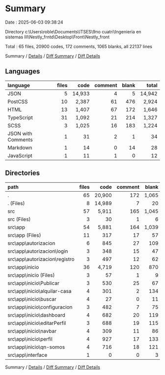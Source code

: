 # Summary

Date : 2025-06-03 09:38:24

Directory c:\\Users\\roble\\Documents\\ITSES\\9no cuatri\\Ingenieria en sistemas III\\Nestly_frntd\\Desktop\\Front\\Nestly_front

Total : 65 files,  20900 codes, 172 comments, 1065 blanks, all 22137 lines

Summary / [Details](details.md) / [Diff Summary](diff.md) / [Diff Details](diff-details.md)

## Languages
| language | files | code | comment | blank | total |
| :--- | ---: | ---: | ---: | ---: | ---: |
| JSON | 5 | 14,933 | 4 | 5 | 14,942 |
| PostCSS | 10 | 2,387 | 61 | 476 | 2,924 |
| HTML | 13 | 1,407 | 67 | 172 | 1,646 |
| TypeScript | 31 | 1,092 | 21 | 214 | 1,327 |
| SCSS | 3 | 1,025 | 16 | 183 | 1,224 |
| JSON with Comments | 1 | 31 | 2 | 1 | 34 |
| Markdown | 1 | 14 | 0 | 14 | 28 |
| JavaScript | 1 | 11 | 1 | 0 | 12 |

## Directories
| path | files | code | comment | blank | total |
| :--- | ---: | ---: | ---: | ---: | ---: |
| . | 65 | 20,900 | 172 | 1,065 | 22,137 |
| . (Files) | 8 | 14,989 | 7 | 20 | 15,016 |
| src | 57 | 5,911 | 165 | 1,045 | 7,121 |
| src (Files) | 3 | 30 | 1 | 6 | 37 |
| src\\app | 54 | 5,881 | 164 | 1,039 | 7,084 |
| src\\app (Files) | 11 | 317 | 17 | 57 | 391 |
| src\\app\\autorizacion | 6 | 845 | 27 | 109 | 981 |
| src\\app\\autorizacion\\login | 3 | 348 | 15 | 47 | 410 |
| src\\app\\autorizacion\\registro | 3 | 497 | 12 | 62 | 571 |
| src\\app\\inicio | 36 | 4,719 | 120 | 870 | 5,709 |
| src\\app\\inicio (Files) | 3 | 57 | 1 | 9 | 67 |
| src\\app\\inicio\\Publicar | 3 | 530 | 25 | 67 | 622 |
| src\\app\\inicio\\alquilar-casa | 4 | 301 | 2 | 134 | 437 |
| src\\app\\inicio\\buscar | 4 | 27 | 0 | 11 | 38 |
| src\\app\\inicio\\configuracion | 3 | 482 | 7 | 75 | 564 |
| src\\app\\inicio\\dashboard | 4 | 682 | 20 | 119 | 821 |
| src\\app\\inicio\\editarPerfil | 3 | 688 | 19 | 115 | 822 |
| src\\app\\inicio\\navbar | 4 | 309 | 11 | 86 | 406 |
| src\\app\\inicio\\perfil | 4 | 927 | 17 | 133 | 1,077 |
| src\\app\\inicio\\qn-somos | 4 | 716 | 18 | 121 | 855 |
| src\\app\\interface | 1 | 0 | 0 | 3 | 3 |

Summary / [Details](details.md) / [Diff Summary](diff.md) / [Diff Details](diff-details.md)